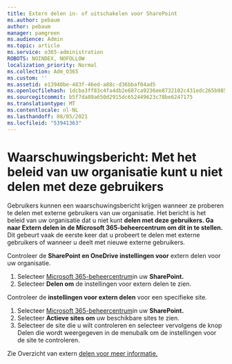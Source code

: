 ```yaml
---
title: Extern delen in- of uitschakelen voor SharePoint
ms.author: pebaum
author: pebaum
manager: pamgreen
ms.audience: Admin
ms.topic: article
ms.service: o365-administration
ROBOTS: NOINDEX, NOFOLLOW
localization_priority: Normal
ms.collection: Adm_O365
ms.custom: ''
ms.assetid: e13940be-483f-46ed-a88c-d36bbaf04ad5
ms.openlocfilehash: 1dcba3ff83c4fa4db2e687ca9236ee8732102c431edc265b9856c94c126708d9
ms.sourcegitcommit: b5f7da89a650d2915dc652449623c78be6247175
ms.translationtype: MT
ms.contentlocale: nl-NL
ms.lasthandoff: 08/05/2021
ms.locfileid: "53941363"
---
```

# <a name="warning-message-your-organizations-policies-dont-allow-you-to-share-with-these-users"></a>Waarschuwingsbericht: Met het beleid van uw organisatie kunt u niet delen met deze gebruikers

Gebruikers kunnen een waarschuwingsbericht krijgen wanneer ze proberen te delen met externe gebruikers van uw organisatie. Het bericht is het beleid van uw organisatie dat u niet kunt **delen met deze gebruikers. Ga naar Extern delen in de Microsoft 365-beheercentrum om dit in te stellen.** Dit gebeurt vaak de eerste keer dat u probeert te delen met externe gebruikers of wanneer u deelt met nieuwe externe gebruikers.

Controleer de **SharePoint en OneDrive instellingen voor** extern delen voor uw organisatie.

1. Selecteer [Microsoft 365-beheercentrum](https://admin.microsoft.com/AdminPortal/Home#/homepage">https://admin.microsoft.com/)in uw **SharePoint.**
3. Selecteer **Delen om** de instellingen voor extern delen te zien.

Controleer de **instellingen voor extern delen** voor een specifieke site.

1. Selecteer [Microsoft 365-beheercentrum](https://admin.microsoft.com/AdminPortal/Home#/homepage">https://admin.microsoft.com/)in uw **SharePoint.**
2. Selecteer **Actieve sites om** uw beschikbare sites te zien.
3. Selecteer de site die u wilt  controleren en selecteer vervolgens de knop Delen die wordt weergegeven in de menubalk om de instellingen voor de site te controleren.

Zie Overzicht van extern [delen voor meer informatie.](https://docs.microsoft.com/sharepoint/external-sharing-overview)